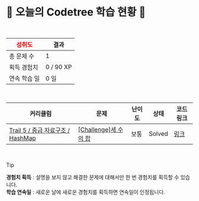 # 🌲 오늘의 Codetree 학습 현황 🌲

<br />

| <span style="color:red;display:block;text-align:center;"> **성취도**</span> | 결과 |
|---|---|
| 총 문제 수 | 1 |
| 획득 경험치 | 0 / 90 XP |
| 연속 학습 일 | 0 일 |

<br />

|커리큘럼|문제|난이도|상태|코드 링크|
|---|---|---|---|---|
|[Trail 5 / 중급 자료구조 / HashMap](https://https://en.codetree.ai/trail-info/intermediate-mid/)|[[Challenge]세 수의 합](https://https://en.codetree.ai/trails/complete/curated-cards/challenge-sum-of-three-num/)|보통|Solved|[링크](https://github.com/SinnoLn/codetree-TILs/blob/main/250107/%EC%84%B8%20%EC%88%98%EC%9D%98%20%ED%95%A9/sum-of-three-num.cpp)|


<br />

> [!TIP]
> **경험치 획득** : 설명을 보지 않고 해결한 문제에 대해서만 한 번 경험치를 획득할 수 있습니다.  
> **학습 연속일** : 새로운 날에 새로운 경험치를 획득하면 연속일이 인정됩니다.

